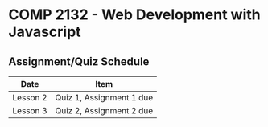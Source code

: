 # COMP 2132 - Web Development with Javascript

## Assignment/Quiz Schedule

| Date | Item |
| --- | --- |
| Lesson 2 | Quiz 1, Assignment 1 due |
| Lesson 3 | Quiz 2, Assignment 2 due |